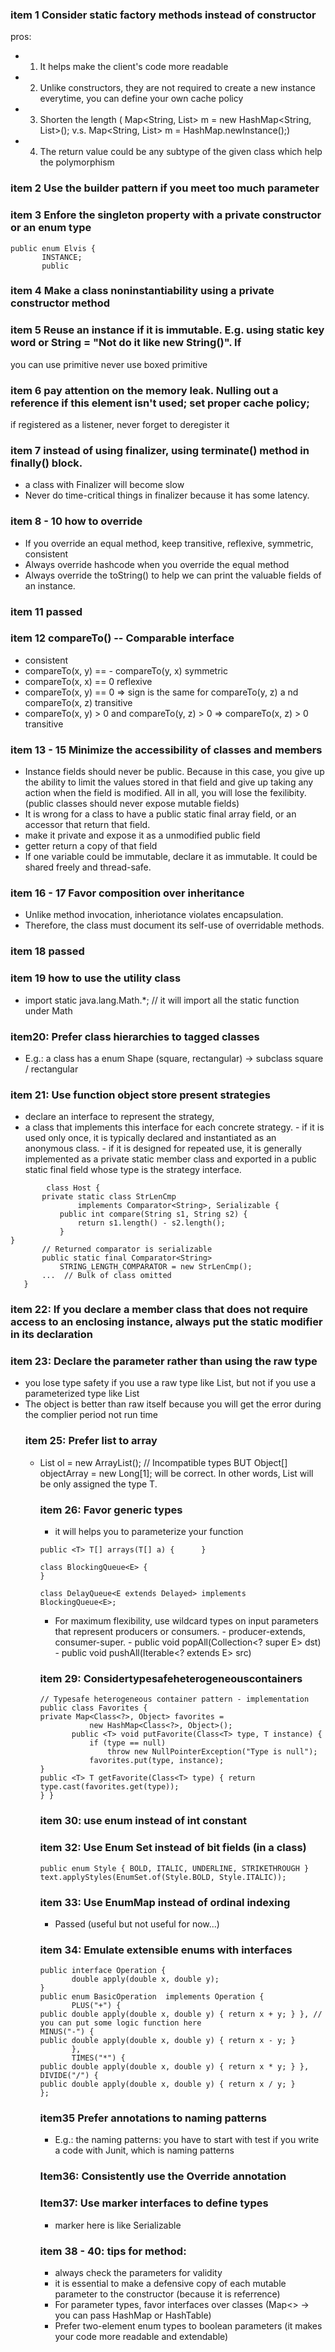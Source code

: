 ### item 1 Consider static factory methods instead of constructor
pros: 
- 1. It helps make the client's code more readable 
- 2. Unlike constructors, they are not required to create a new instance 
everytime, you can define your own cache policy 
- 3. Shorten the length ( Map<String, List<String>> m = new HashMap<String, List<String>>();
v.s. Map<String, List<String>> m = HashMap.newInstance();) 
- 4. The return value could be any subtype of the given class which help the polymorphism

### item 2 Use the builder pattern if you meet too much parameter

### item 3 Enfore the singleton property with a private constructor or an enum type 

```
public enum Elvis {
       INSTANCE;
       public
```

### item 4 Make a class noninstantiability using a private constructor method

### item 5 Reuse an instance if it is immutable. E.g. using static key word or String = "Not do it like new String()". If
you can use primitive never use boxed primitive

### item 6 pay attention on the memory leak. Nulling out a reference if this element isn't used; set proper cache policy;
if registered as a listener, never forget to deregister it

### item 7 instead of using finalizer, using terminate() method in finally() block. 

- a class with Finalizer will become slow
- Never do time-critical things in finalizer because it has some latency.

### item 8 - 10 how to override

- If you override an equal method, keep transitive, reflexive, symmetric, consistent
- Always override hashcode when you override the equal method
- Always override the toString() to help we can print the valuable fields of an instance.

### item 11 passed

### item 12 compareTo() -- Comparable interface

- consistent
- compareTo(x, y) == - compareTo(y, x) symmetric
- compareTo(x, x) == 0 reflexive
- compareTo(x, y) == 0 => sign is the same for compareTo(y, z) a 
nd compareTo(x, z) transitive
- compareTo(x, y) > 0 and compareTo(y, z) > 0 => compareTo(x, z) > 0 transitive

### item 13 - 15 Minimize the accessibility of classes and members

- Instance fields should never be public. Because in this case, you give up the ability to limit the values stored in that field and give up taking any action when the field is modified. All in all, you will lose the fexilibity. (public classes should never expose mutable fields)
- It is wrong for a class to have a public static final array field, or an accessor that return that field.
 - make it private and expose it as a unmodified public field
 - getter return a copy of that field
- If one variable could be immutable, declare it as immutable. It could be shared freely and thread-safe.

### item 16 - 17 Favor composition over inheritance

- Unlike method invocation, inheriotance violates encapsulation.
- Therefore, the class must document its self-use of overridable methods.

### item 18 passed

### item 19 how to use the utility class 

- import static java.lang.Math.*; // it will import all the static function under Math

### item20: Prefer class hierarchies to tagged classes

- E.g.: a class has a enum Shape (square, rectangular) -> subclass square / rectangular

### item 21: Use function object store present strategies

- declare an interface to represent the strategy, 
- a class that implements this interface for each concrete strategy. 
       - if it is used only once, it is typically declared and instantiated as an anonymous class. 
       - if it is designed for repeated use, it is generally implemented as a private static member class and exported in a public static final field whose type is the strategy interface.
       
```
        class Host {
       private static class StrLenCmp
               implements Comparator<String>, Serializable {
           public int compare(String s1, String s2) {
               return s1.length() - s2.length();
           }
}
       // Returned comparator is serializable
       public static final Comparator<String>
           STRING_LENGTH_COMPARATOR = new StrLenCmp();
       ...  // Bulk of class omitted
   }
   ```
       
### item 22: If you declare a member class that does not require access to an enclosing instance, always put the static modifier in its declaration

### item 23: Declare the parameter rather than using the raw type

- you lose type safety if you use a raw type like List, but not if you use a parameterized type like List<Object>
- The object is better than raw itself because you will get the error during the complier period not run time

### item 25: Prefer list to array

- List<Object> ol = new ArrayList<Long>(); // Incompatible types BUT Object[] objectArray = new Long[1]; will be correct. In other words, List<T> will be only assigned the type T.
  
### item 26: Favor generic types
- it will helps you to parameterize your function

```
public <T> T[] arrays(T[] a) {      }

class BlockingQueue<E> {
}

class DelayQueue<E extends Delayed> implements BlockingQueue<E>;

```

- For maximum flexibility, use wildcard types on input parameters that represent producers or consumers. 
       - producer-extends, consumer-super.
       - public void popAll(Collection<? super E> dst)
       - public void pushAll(Iterable<? extends E> src)
     
     
     
### item 29: Considertypesafeheterogeneouscontainers

```
// Typesafe heterogeneous container pattern - implementation
public class Favorites {
private Map<Class<?>, Object> favorites =
           new HashMap<Class<?>, Object>();
       public <T> void putFavorite(Class<T> type, T instance) {
           if (type == null)
               throw new NullPointerException("Type is null");
           favorites.put(type, instance);
}
public <T> T getFavorite(Class<T> type) { return type.cast(favorites.get(type));
} }

```

### item 30: use enum instead of int constant

### item 32: Use Enum Set instead of bit fields (in a class)

```
public enum Style { BOLD, ITALIC, UNDERLINE, STRIKETHROUGH }
text.applyStyles(EnumSet.of(Style.BOLD, Style.ITALIC));
```

### item 33: Use EnumMap instead of ordinal indexing

- Passed (useful but not useful for now...)

### item 34: Emulate extensible enums with interfaces 

```
public interface Operation {
       double apply(double x, double y);
}
public enum BasicOperation  implements Operation {
       PLUS("+") {
public double apply(double x, double y) { return x + y; } }, // you can put some logic function here
MINUS("-") {
public double apply(double x, double y) { return x - y; }
       },
       TIMES("*") {
public double apply(double x, double y) { return x * y; } },
DIVIDE("/") {
public double apply(double x, double y) { return x / y; }
};
```
### item35 Prefer annotations to naming patterns

- E.g.: the naming patterns: you have to start with test if you write a code with Junit, which is naming patterns

### Item36: Consistently use the Override annotation

### Item37: Use marker interfaces to define types

- marker here is like Serializable

### item 38 - 40: tips for method:

- always check the parameters for validity
- it is essential to make a defensive copy of each mutable parameter to the constructor (because it is referrence)
- For parameter types, favor interfaces over classes (Map<> -> you can pass HashMap or HashTable)
- Prefer two-element enum types to boolean parameters (it makes your code more readable and extendable)




